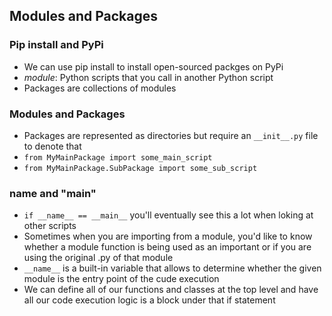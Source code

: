 ## Modules and Packages
### Pip install and PyPi
* We can use pip install to install open-sourced packges on PyPi
* *module*: Python scripts that you call in another Python script
* Packages are collections of modules

### Modules and Packages
* Packages are represented as directories but require an `__init__.py` file to denote that
* `from MyMainPackage import some_main_script`
* `from MyMainPackage.SubPackage import some_sub_script`

### __name__ and "__main__"
* `if __name__ == __main__` you'll eventually see this a lot when loking at other scripts
* Sometimes when you are importing from a module, you'd like to know whether a module function is being used as an important or if you are using the original .py of that module
* `__name__` is a built-in variable that allows to determine whether the given module is the entry point of the cude execution
* We can define all of our functions and classes at the top level and have all our code execution logic is a block under that if statement


